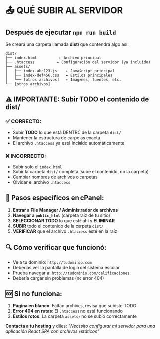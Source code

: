 
# 📤 QUÉ SUBIR AL SERVIDOR

## Después de ejecutar `npm run build`

Se creará una carpeta llamada **dist/** que contendrá algo así:

```
dist/
├── index.html          ← Archivo principal
├── .htaccess          ← Configuración del servidor (ya incluido)
├── assets/
│   ├── index-abc123.js    ← JavaScript principal
│   ├── index-def456.css   ← Estilos principales  
│   └── [otros archivos]   ← Imágenes, fuentes, etc.
└── [otros archivos]
```

## ⚠️ IMPORTANTE: Subir TODO el contenido de dist/

### ✅ CORRECTO:
- Subir **TODO** lo que está DENTRO de la carpeta `dist/`
- Mantener la estructura de carpetas exacta
- El archivo `.htaccess` ya está incluido automáticamente

### ❌ INCORRECTO:
- Subir solo el `index.html`
- Subir la carpeta `dist/` completa (sube el contenido, no la carpeta)
- Cambiar nombres de archivos o carpetas
- Olvidar el archivo `.htaccess`

## 🎯 Pasos específicos en cPanel:

1. **Entrar a File Manager / Administrador de archivos**
2. **Navegar a `public_html`** (carpeta raíz de tu sitio)
3. **SELECCIONAR TODO** lo que esté ahí y **ELIMINAR**
4. **SUBIR** todo el contenido de la carpeta `dist/`
5. **VERIFICAR** que el archivo `.htaccess` esté en la raíz

## 🔍 Cómo verificar que funcionó:

- Ve a tu dominio: `http://tudominio.com`
- Deberías ver la pantalla de login del sistema escolar
- Prueba navegar a: `http://tudominio.com/calificaciones`
- Debería cargar sin problemas (no error 404)

## 🆘 Si no funciona:

1. **Página en blanco**: Faltan archivos, revisa que subiste TODO
2. **Error 404 en rutas**: El `.htaccess` no está funcionando
3. **Estilos rotos**: La carpeta `assets/` no se subió correctamente

**Contacta a tu hosting** y diles: *"Necesito configurar mi servidor para una aplicación React SPA con archivos estáticos"*
